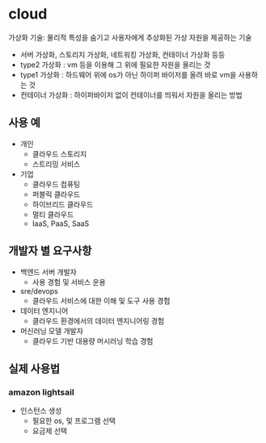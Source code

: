 # cloud

가상화 기술: 물리적 특성을 숨기고 사용자에게 추상화된 가상 자원을 제공하는 기술

- 서버 가상화, 스토리지 가상화, 네트워킹 가상화, 컨테이너 가상화 등등
- type2 가상화 : vm 등을 이용해 그 위에 필요한 자원을 올리는 것
- type1 가상화 : 하드웨어 위에 os가 아닌 하이퍼 바이저를 올려 바로 vm을 사용하는 것
- 컨테이너 가상화 : 하이퍼바이저 없이 컨테이너를 띄워서 자원을 올리는 방법

## 사용 예

- 개인
  - 클라우드 스토리지
  - 스트리밍 서비스
- 기업
  - 클라우드 컴퓨팅
  - 퍼블릭 클라우드
  - 하이브리드 클라우드
  - 멀티 클라우드
  - IaaS, PaaS, SaaS

## 개발자 별 요구사항

- 백엔드 서버 개발자
  - 사용 경험 및 서비스 운용
- sre/devops
  - 클라우드 서비스에 대한 이해 및 도구 사용 경험
- 데이터 엔지니어
  - 클라우드 환경에서의 데이터 엔지니어링 경험
- 머신러닝 모델 개발자
  - 클라우드 기반 대용량 머시러닝 학습 경험

## 실제 사용법

### amazon lightsail

- 인스턴스 생성
  - 필요한 os, 및 프로그램 선택
  - 요금제 선택